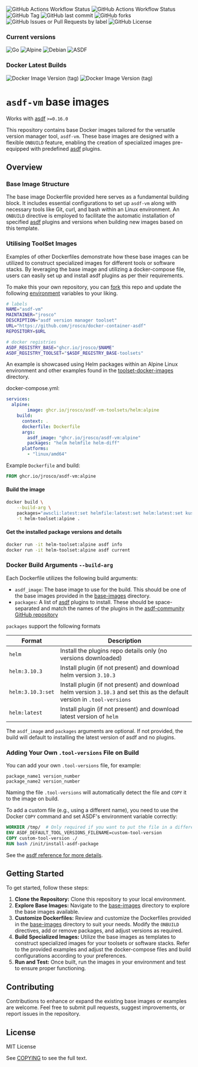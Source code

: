![GitHub Actions Workflow Status](https://img.shields.io/github/actions/workflow/status/jrosco/docker-container-asdf/docker-push.yaml?label=PUSHED&style=for-the-badge) ![GitHub Actions Workflow Status](https://img.shields.io/github/actions/workflow/status/jrosco/docker-container-asdf/docker-build.yaml?label=TEST&style=for-the-badge) ![GitHub Tag](https://img.shields.io/github/v/tag/jrosco/docker-container-asdf?style=for-the-badge) ![GitHub last commit](https://img.shields.io/github/last-commit/jrosco/docker-container-asdf?display_timestamp=author&style=for-the-badge) ![GitHub forks](https://img.shields.io/github/forks/jrosco/docker-container-asdf?style=for-the-badge) ![GitHub Issues or Pull Requests by label](https://img.shields.io/github/issues-pr/jrosco/docker-container-asdf/dependencies?style=for-the-badge&label=Dependency%20Pull%20Requests) ![GitHub License](https://img.shields.io/github/license/jrosco/docker-container-asdf?style=for-the-badge)

### Current versions
![Go](https://img.shields.io/endpoint?url=https://raw.githubusercontent.com/jrosco/docker-container-asdf/refs/heads/main/docs/badges/golang.json)
![Alpine](https://img.shields.io/endpoint?url=https://raw.githubusercontent.com/jrosco/docker-container-asdf/refs/heads/main/docs/badges/alpine.json)
![Debian](https://img.shields.io/endpoint?url=https://raw.githubusercontent.com/jrosco/docker-container-asdf/refs/heads/main/docs/badges/debian.json)
![ASDF](https://img.shields.io/endpoint?url=https://raw.githubusercontent.com/jrosco/docker-container-asdf/refs/heads/main/docs/badges/asdf.json)

### Docker Latest Builds
![Docker Image Version (tag)](https://img.shields.io/docker/v/asdfvm/asdf/debian?sort=date&style=for-the-badge&label=Docker&color=red)
![Docker Image Version (tag)](https://img.shields.io/docker/v/asdfvm/asdf/alpine?sort=date&style=for-the-badge&label=Docker)

# `asdf-vm` base images

Works with [asdf] `>=0.16.0`

This repository contains base Docker images tailored for the versatile version manager tool, `asdf-vm`. These base images are designed with a flexible `ONBUILD` feature, enabling the creation of specialized images pre-equipped with predefined [asdf] plugins.

## Overview

### Base Image Structure

The base image Dockerfile provided here serves as a fundamental building block. It includes essential configurations to set up `asdf-vm` along with necessary tools like Git, curl, and bash within an Linux environment. An `ONBUILD` directive is employed to facilitate the automatic installation of specified [asdf] plugins and versions when building new images based on this template.

### Utilising ToolSet Images

Examples of other Dockerfiles demonstrate how these base images can be utilized to construct specialized images for different tools or software stacks. By leveraging the base image and utilizing a docker-compose file, users can easily set up and install asdf plugins as per their requirements.

To make this your own repository, you can [fork](https://github.com/jrosco/docker-container-asdf/fork) this repo and update the following [environment] variables to your liking.

```bash
# labels
NAME="asdf-vm"
MAINTAINER="jrosco"
DESCRIPTION="asdf version manager toolset"
URL="https://github.com/jrosco/docker-container-asdf"
REPOSITORY=$URL

# docker registries
ASDF_REGISTRY_BASE="ghcr.io/jrosco/$NAME"
ASDF_REGISTRY_TOOLSET="$ASDF_REGISTRY_BASE-toolsets"
```

An example is showcased using Helm packages within an Alpine Linux environment and other examples found in the [toolset-docker-images] directory.

docker-compose.yml:

```yaml
services:
  alpine:
        image: ghcr.io/jrosco/asdf-vm-toolsets/helm:alpine
    build:
      context: .
      dockerfile: Dockerfile
      args:
        asdf_image: "ghcr.io/jrosco/asdf-vm:alpine"
        packages: "helm helmfile helm-diff"
      platforms:
        - "linux/amd64"
```

Example `Dockerfile` and build:

```dockerfile
FROM ghcr.io/jrosco/asdf-vm:alpine
```

#### Build the image

```bash
docker build \
    --build-arg \
    packages="awscli:latest:set helmfile:latest:set helm:latest:set kustomize:latest:set" \
    -t helm-toolset:alpine .
```

#### Get the installed package versions and details

```bash
docker run -it helm-toolset:alpine asdf info
docker run -it helm-toolset:alpine asdf current
```

### Docker Build Arguments `--build-arg`

Each Dockerfile utilizes the following build arguments:

- `asdf_image`: The base image to use for the build. This should be one of the base images provided in the [base-images] directory.
- `packages`: A list of [asdf] plugins to install. These should be space-separated and match the names of the plugins in the [asdf-community GitHub repository](https://github.com/asdf-community)

`packages` support the following formats

| Format            | Description                                                                                                                   |
| ---               | ---                                                                                                                           |
| `helm`            | Install the plugins repo details only (no versions downloaded)                                                                |
| `helm:3.10.3`     | Install plugin (if not present) and download helm version `3.10.3`                                                            |
| `helm:3.10.3:set` | Install plugin (if not present) and download helm version `3.10.3` and set this as the default version in `.tool-versions`    |
| `helm:latest`     | Install plugin (if not present) and download latest version of `helm`                                                         |

The `asdf_image`  and `packages` arguments are optional. If not provided, the build will default to installing the latest version of asdf and no plugins.

### Adding Your Own `.tool-versions` File on Build

You can add your own `.tool-versions` file, for example:

```text
package_name1 version_number
package_name2 version_number
```

Naming the file `.tool-versions` will automatically detect the file and `COPY` it to the image on build.

To add a custom file (e.g., using a different name), you need to use the Docker `COPY` command and set ASDF's environment variable correctly:

```dockerfile
WORKDIR /tmp/  # Only required if you want to put the file in a different location from the default `/asdf/`
ENV ASDF_DEFAULT_TOOL_VERSIONS_FILENAME=custom-tool-version
COPY custom-tool-version ./
RUN bash /init/install-asdf-package
```
See the [asdf reference for more details](https://asdf-vm.com/manage/configuration.html#tool-versions).

## Getting Started

To get started, follow these steps:

1. **Clone the Repository:** Clone this repository to your local environment.
2. **Explore Base Images:** Navigate to the [base-images] directory to explore the base images available.
3. **Customize Dockerfiles:** Review and customize the Dockerfiles provided in the [base-images] directory to suit your needs. Modify the `ONBUILD` directives, add or remove packages, and adjust versions as required.
4. **Build Specialized Images:** Utilize the base images as templates to construct specialized images for your toolsets or software stacks. Refer to the provided examples and adjust the docker-compose files and build configurations according to your preferences.
5. **Run and Test:** Once built, run the images in your environment and test to ensure proper functioning.

## Contributing

Contributions to enhance or expand the existing base images or examples are welcome. Feel free to submit pull requests, suggest improvements, or report issues in the repository.

## License

MIT License

See [COPYING](COPYING) to see the full text.

[asdf]: https://asdf-vm.com/
[base-images]: https://github.com/jrosco/docker-container-asdf/tree/main/base-images
[toolset-docker-images]: https://github.com/jrosco/docker-container-asdf/tree/main/toolset-docker-images
[environment]: https://github.com/jrosco/docker-container-asdf/blob/main/config/environment
